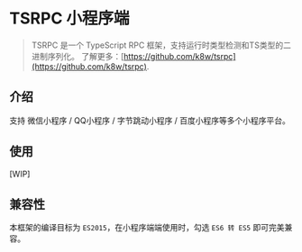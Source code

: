 # TSRPC 小程序端

> TSRPC 是一个 TypeScript RPC 框架，支持运行时类型检测和TS类型的二进制序列化。
了解更多：[https://github.com/k8w/tsrpc](https://github.com/k8w/tsrpc).

## 介绍
支持 微信小程序 / QQ小程序 / 字节跳动小程序 / 百度小程序等多个小程序平台。

## 使用
[WIP]

## 兼容性
本框架的编译目标为 `ES2015`，在小程序端端使用时，勾选 `ES6 转 ES5` 即可完美兼容。
